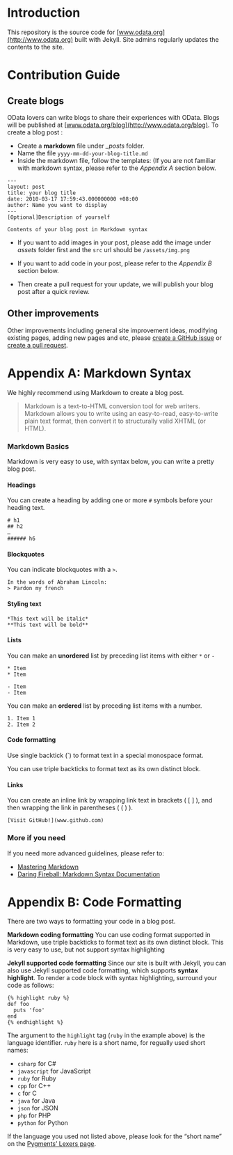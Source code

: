# Introduction

This repository is the source code for [www.odata.org](http://www.odata.org) built with Jekyll. Site admins regularly updates the contents to the site.

# Contribution Guide

## Create blogs
OData lovers can write blogs to share their experiences with OData. Blogs will be published at [www.odata.org/blog](http://www.odata.org/blog). To create a blog post :

-  Create a **markdown** file under *_posts* folder. 
- Name the file `yyyy-mm-dd-your-blog-title.md`
- Inside the markdown file, follow the templates:  (If you are not familiar with markdown syntax, please refer to the *Appendix A* section below.
```
---
layout: post
title: your blog title
date: 2010-03-17 17:59:43.000000000 +08:00
author: Name you want to display
---
[Optional]Description of yourself

Contents of your blog post in Markdown syntax
```


- If you want to  add images in your post, please add the image under *assets* folder first and the `src` url should be `/assets/img.png`
- If you want to add code in your post, please refer to the *Appendix B* section below.

- Then create a pull request for your update, we will publish your blog post after a quick review.


## Other improvements

Other improvements including general site improvement ideas, modifying existing pages, adding new pages and etc, please [create a GitHub issue](https://github.com/ODataOrg/odataorg.github.io/issues) or [create a pull request](https://github.com/ODataOrg/odataorg.github.io/pulls).

# Appendix A: Markdown Syntax

We highly recommend using Markdown to create a blog post. 

> Markdown is a text-to-HTML conversion tool for web writers. Markdown allows you to write using an easy-to-read, easy-to-write plain text format, then convert it to structurally valid XHTML (or HTML).

### Markdown Basics
Markdown is very easy to use, with syntax below, you can write a pretty blog post.
#### Headings
You can create a heading by adding one or more `#` symbols before your heading text. 
```
# h1
## h2
…
###### h6
```
#### Blockquotes
You can indicate blockquotes with a `>`.
```
In the words of Abraham Lincoln:
> Pardon my french
```
#### Styling text
```
*This text will be italic*
**This text will be bold**
```
#### Lists
You can make an **unordered** list by preceding list items with either `*` or `-`
```
* Item
* Item

- Item
- Item
```
You can make an **ordered** list by preceding list items with a number.
```
1. Item 1
2. Item 2
```
#### Code formatting
Use single backtick (`) to format text in a special monospace format. 

You can use triple backticks to format text as its own distinct block.


#### Links
You can create an inline link by wrapping link text in brackets ( [ ] ), and then wrapping the link in parentheses ( ( ) ).
```
[Visit GitHub!](www.github.com)
```
### More if you need
If you need more advanced guidelines, please refer to:

- [Mastering Markdown](https://guides.github.com/features/mastering-markdown/)
- [Daring Fireball: Markdown Syntax Documentation](http://daringfireball.net/projects/markdown)

# Appendix B: Code Formatting

There are two ways to formatting your code in a blog post.

**Markdown coding formatting**
You can use coding format supported in Markdown, use triple backticks to format text as its own distinct block. This is very easy to use, but not support syntax highlighting 

**Jekyll supported code formatting**
Since our site is built with Jekyll, you can also use Jekyll supported code formatting, which supports **syntax highlight**. To render a code block with syntax highlighting, surround your code as follows:
```
{% highlight ruby %}
def foo
  puts 'foo'
end
{% endhighlight %}
```
The argument to the `highlight` tag (`ruby` in the example above) is the language identifier. `ruby` here is a short name, for regually used short names:
- `csharp` for C#
- `javascript` for JavaScript
- `ruby` for Ruby
- `cpp` for C++
- `c` for C
- `java` for Java
- `json` for JSON
- `php` for PHP
- `python` for Python

If the language you used not listed above, please look for the “short name” on the [Pygments’ Lexers page](http://pygments.org/docs/lexers/).
